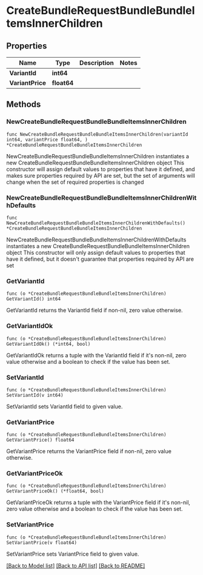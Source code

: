 # CreateBundleRequestBundleBundleItemsInnerChildren

## Properties

Name | Type | Description | Notes
------------ | ------------- | ------------- | -------------
**VariantId** | **int64** |  | 
**VariantPrice** | **float64** |  | 

## Methods

### NewCreateBundleRequestBundleBundleItemsInnerChildren

`func NewCreateBundleRequestBundleBundleItemsInnerChildren(variantId int64, variantPrice float64, ) *CreateBundleRequestBundleBundleItemsInnerChildren`

NewCreateBundleRequestBundleBundleItemsInnerChildren instantiates a new CreateBundleRequestBundleBundleItemsInnerChildren object
This constructor will assign default values to properties that have it defined,
and makes sure properties required by API are set, but the set of arguments
will change when the set of required properties is changed

### NewCreateBundleRequestBundleBundleItemsInnerChildrenWithDefaults

`func NewCreateBundleRequestBundleBundleItemsInnerChildrenWithDefaults() *CreateBundleRequestBundleBundleItemsInnerChildren`

NewCreateBundleRequestBundleBundleItemsInnerChildrenWithDefaults instantiates a new CreateBundleRequestBundleBundleItemsInnerChildren object
This constructor will only assign default values to properties that have it defined,
but it doesn't guarantee that properties required by API are set

### GetVariantId

`func (o *CreateBundleRequestBundleBundleItemsInnerChildren) GetVariantId() int64`

GetVariantId returns the VariantId field if non-nil, zero value otherwise.

### GetVariantIdOk

`func (o *CreateBundleRequestBundleBundleItemsInnerChildren) GetVariantIdOk() (*int64, bool)`

GetVariantIdOk returns a tuple with the VariantId field if it's non-nil, zero value otherwise
and a boolean to check if the value has been set.

### SetVariantId

`func (o *CreateBundleRequestBundleBundleItemsInnerChildren) SetVariantId(v int64)`

SetVariantId sets VariantId field to given value.


### GetVariantPrice

`func (o *CreateBundleRequestBundleBundleItemsInnerChildren) GetVariantPrice() float64`

GetVariantPrice returns the VariantPrice field if non-nil, zero value otherwise.

### GetVariantPriceOk

`func (o *CreateBundleRequestBundleBundleItemsInnerChildren) GetVariantPriceOk() (*float64, bool)`

GetVariantPriceOk returns a tuple with the VariantPrice field if it's non-nil, zero value otherwise
and a boolean to check if the value has been set.

### SetVariantPrice

`func (o *CreateBundleRequestBundleBundleItemsInnerChildren) SetVariantPrice(v float64)`

SetVariantPrice sets VariantPrice field to given value.



[[Back to Model list]](../README.md#documentation-for-models) [[Back to API list]](../README.md#documentation-for-api-endpoints) [[Back to README]](../README.md)



